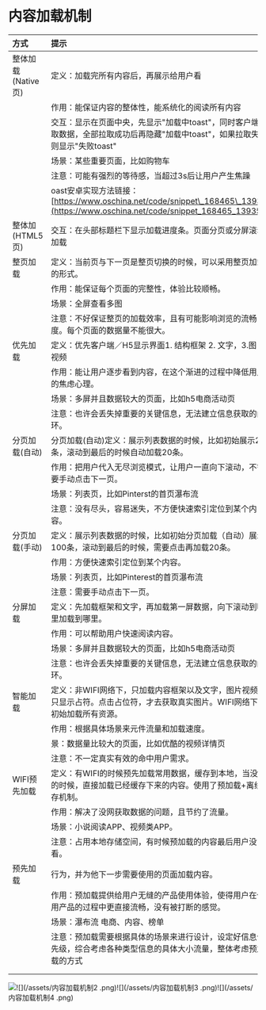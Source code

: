 # 内容加载机制

| 方式 | 提示 |  |
| :--- | :--- | :--- |
| 整体加载\(Native页\) | 定义：加载完所有内容后，再展示给用户看 |  |
|  | 作用：能保证内容的整体性，能系统化的阅读所有内容 |  |
|  | 交互：显示在页面中央，先显示"加载中toast"，同时客户端拉取数据，全部拉取成功后再隐藏"加载中toast"，如果拉取失败则显示"失败toast" |  |
|  | 场景：某些重要页面，比如购物车 |  |
|  | 注意：可能有强烈的等待感，当超过3s后让用户产生焦躁 |  |
|  | oast安卓实现方法链接：[https://www.oschina.net/code/snippet\_168465\_13935](https://www.oschina.net/code/snippet_168465_13935) |  |
| 整体加\(HTML5页\) | 交互：在头部标题栏下显示加载进度条。页面分页或分屏滚动加载 |  |
| 整页加载 | 定义：当前页与下一页是整页切换的时候，可以采用整页加载的形式。 |  |
|  | 作用：能保证每个页面的完整性，体验比较顺畅。 |  |
|  | 场景：全屏查看多图 |  |
|  | 注意：不好保证整页的加载效率，且有可能影响浏览的流畅度。每个页面的数据量不能很大。 |  |
| 优先加载 | 定义：优先客户端／H5显示界面1. 结构框架 2. 文字，3.图 4. 视频 |  |
|  | 作用：能让用户逐步看到内容，在这个渐进的过程中降低用户的焦虑心理。 |  |
|  | 场景：多屏并且数据较大的页面，比如h5电商活动页 |  |
|  | 注意：也许会丢失掉重要的关键信息，无法建立信息获取的闭环。 |  |
| 分页加载\(自动\) | 分页加载\(自动\)定义：展示列表数据的时候，比如初始展示20条，滚动到最后的时候自动加载20条。 |  |
|  | 作用：把用户代入无尽浏览模式，让用户一直向下滚动，不需要手动点击下一页。 |  |
|  | 场景：列表页，比如Pinterst的首页瀑布流 |  |
|  | 注意：没有尽头，容易迷失，不方便快速索引定位到某个内容。 |  |
| 分页加载\(手动\) | 定义：展示列表数据的时候，比如初始分页加载（自动）展示100条，滚动到最后的时候，需要点击再加载20条。 |  |
|  | 作用：方便快速索引定位到某个内容。 |  |
|  | 场景：列表页，比如Pinterest的首页瀑布流 |  |
|  | 注意：需要手动点击下一页。 |  |
| 分屏加载 | 定义：先加载框架和文字，再加载第一屏数据，向下滚动到哪里加载到哪里。 |  |
|  | 作用：可以帮助用户快速阅读内容。 |  |
|  | 场景：多屏并且数据较大的页面，比如h5电商活动页 |  |
|  | 注意：也许会丢失掉重要的关键信息，无法建立信息获取的闭环。 |  |
| 智能加载 | 定义：非WIFI网络下，只加载内容框架以及文字，图片视频等只显示占符。点击占位符，才去获取真实图片。WIFI网络下，初始加载所有资源。 |  |
|  | 作用：根据具体场景来元件流量和加载速度。 |  |
|  | 景：数据量比较大的页面，比如优酷的视频详情页 |  |
|  | 注意：不一定真实有效的命中用户需求。 |  |
| WIFI预先加载 | 定义：有WIFI的时候预先加载常用数据，缓存到本地，当没网的时候，直接加载已经缓存下来的内容。使用了预加载+离线缓存机制。 |  |
|  | 作用：解决了没网获取数据的问题，且节约了流量。 |  |
|  | 场景：小说阅读APP、视频类APP。 |  |
|  | 注意：占用本地存储空间，有时候预加载的内容最后用户没看。 |  |
| 预先加载 | 行为，并为他下一步需要使用的页面加载内容。 |  |
|  | 作用：预加载提供给用户无缝的产品使用体验，使得用户在使用产品的过程中更直接流畅，没有被打断的感觉。 |  |
|  | 场景：瀑布流 电商、内容、榜单 |  |
|  | 注意：预加载需要根据具体的场景来进行设计，设定好信息优先级，综合考虑各种类型信息的具体大小流量，整体考虑预加载的方式 |  |
|  |  |  |
|  |  |  |

![](/assets/内容加载机制1.png)![](/assets/内容加载机制2 .png)![](/assets/内容加载机制3 .png)![](/assets/内容加载机制4 .png)

